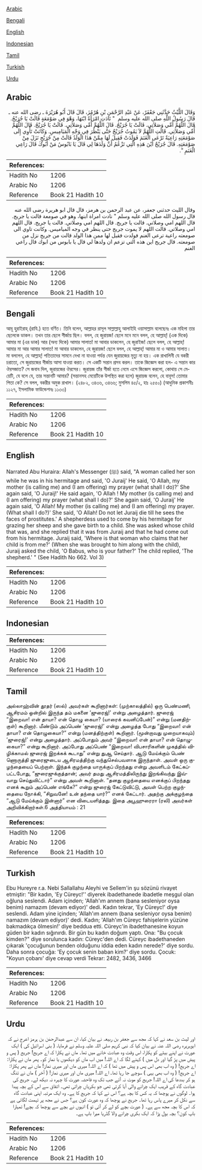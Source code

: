[Arabic](#arabic)

[Bengali](#bengali)

[English](#english)

[Indonesian](#indonesian)

[Tamil](#tamil)

[Turkish](#turkish)

[Urdu](#urdu)

## Arabic


<div dir="rtl" lang="ar" style={{fontSize:'larger',backgroundColor:'#f8f9fa',padding:20}}>
وَقَالَ اللَّيْثُ حَدَّثَنِي جَعْفَرٌ، عَنْ عَبْدِ الرَّحْمَنِ بْنِ هُرْمُزَ، قَالَ قَالَ أَبُو هُرَيْرَةَ ـ رضى الله عنه ـ قَالَ رَسُولُ اللَّهِ صلى الله عليه وسلم ‏ "‏ نَادَتِ امْرَأَةٌ ابْنَهَا، وَهْوَ فِي صَوْمَعَةٍ قَالَتْ يَا جُرَيْجُ‏.‏ قَالَ اللَّهُمَّ أُمِّي وَصَلاَتِي‏.‏ قَالَتْ يَا جُرَيْجُ‏.‏ قَالَ اللَّهُمَّ أُمِّي وَصَلاَتِي‏.‏ قَالَتْ يَا جُرَيْجُ‏.‏ قَالَ اللَّهُمَّ أُمِّي وَصَلاَتِي‏.‏ قَالَتِ اللَّهُمَّ لاَ يَمُوتُ جُرَيْجٌ حَتَّى يَنْظُرَ فِي وَجْهِ الْمَيَامِيسِ‏.‏ وَكَانَتْ تَأْوِي إِلَى صَوْمَعَتِهِ رَاعِيَةٌ تَرْعَى الْغَنَمَ فَوَلَدَتْ فَقِيلَ لَهَا مِمَّنْ هَذَا الْوَلَدُ قَالَتْ مِنْ جُرَيْجٍ نَزَلَ مِنْ صَوْمَعَتِهِ‏.‏ قَالَ جُرَيْجٌ أَيْنَ هَذِهِ الَّتِي تَزْعُمُ أَنَّ وَلَدَهَا لِي قَالَ يَا بَابُوسُ مَنْ أَبُوكَ قَالَ رَاعِي الْغَنَمِ ‏"‏‏.‏
</div>
<div style={{backgroundColor:'#f8f9fa',padding:20, marginBottom: 10}}><table> <thead> <tr> <th>References:</th> <th></th> </tr> </thead> <tbody><tr><td>Hadith No</td><td>1206</td></tr><tr><td>Arabic No</td><td>1206</td></tr><tr><td>Reference</td><td>Book 21 Hadith 10</td></tr></tbody></table></div>


<div dir="rtl" lang="ar" style={{fontSize:'larger',backgroundColor:'#f8f9fa',padding:20}}>
وقال الليث حدثني جعفر، عن عبد الرحمن بن هرمز، قال قال ابو هريرة رضى الله عنه قال رسول الله صلى الله عليه وسلم " نادت امراة ابنها، وهو في صومعة قالت يا جريج. قال اللهم امي وصلاتي. قالت يا جريج. قال اللهم امي وصلاتي. قالت يا جريج. قال اللهم امي وصلاتي. قالت اللهم لا يموت جريج حتى ينظر في وجه المياميس. وكانت تاوي الى صومعته راعية ترعى الغنم فولدت فقيل لها ممن هذا الولد قالت من جريج نزل من صومعته. قال جريج اين هذه التي تزعم ان ولدها لي قال يا بابوس من ابوك قال راعي الغنم
</div>
<div style={{backgroundColor:'#f8f9fa',padding:20, marginBottom: 10}}><table> <thead> <tr> <th>References:</th> <th></th> </tr> </thead> <tbody><tr><td>Hadith No</td><td>1206</td></tr><tr><td>Arabic No</td><td>1206</td></tr><tr><td>Reference</td><td>Book 21 Hadith 10</td></tr></tbody></table></div>

## Bengali


<div dir="ltr" lang="bn" style={{fontSize:'larger',backgroundColor:'#f8f9fa',padding:20}}>
আবূ হুরাইরাহ্ (রাযি.) হতে বর্ণিত। তিনি বলেন, আল্লাহর রাসূল সাল্লাল্লাহু আলাইহি ওয়াসাল্লাম বলেছেনঃ এক মহিলা তার ছেলেকে ডাকল। তখন তার ছেলে গীর্জায় ছিল। বলল, হে জুরায়জ! ছেলে মনে মনে বলল, হে আল্লাহ্! (এক দিকে) আমার মা (এর ডাক) আর (অন্য দিকে) আমার সালাত! মা আবার ডাকলেন, হে জুরাইজ! ছেলে বলল, হে আল্লাহ্! আমার মা আর আমার সালাত! মা আবার ডাকলেন, হে জুরায়জ! ছেলে বলল, হে আল্লাহ্! আমার মা ও আমার সালাত। মা বললেন, হে আল্লাহ্! পতিতাদের সামনে দেখা না যাওয়া পর্যন্ত যেন জুরায়জের মৃত্যু না হয়। এক রাখালিনী যে বকরী চরাতো, সে জুরায়জের গীর্জায় আসা যাওয়া করত। সে একটি সন্তান প্রসব করল। তাকে জিজ্ঞেস করা হল- এ সন্তান কার ঔরসজাত? সে জবাব দিল, জুরায়জের ঔরসের। জুরায়জ তাঁর গীর্জা হতে নেমে এসে জিজ্ঞেস করলো, কোথায় সে মেয়েটি, যে বলে যে, তার সন্তানটি আমার? (সন্তানসহ মেয়েটিকে উপস্থিত করা হলে) জুরায়জ বলেন, হে বাবূস! তোমার পিতা কে? সে বলল, বকরীর অমুক রাখাল। (২৪৮২, ৩৪৩৬, ৩৪৬৬; মুসলিম ৪৫/২, হাঃ ২৫৫০) (আধুনিক প্রকাশনীঃ ১১২৭, ইসলামিক ফাউন্ডেশনঃ ১১৩৩)
</div>
<div style={{backgroundColor:'#f8f9fa',padding:20, marginBottom: 10}}><table> <thead> <tr> <th>References:</th> <th></th> </tr> </thead> <tbody><tr><td>Hadith No</td><td>1206</td></tr><tr><td>Arabic No</td><td>1206</td></tr><tr><td>Reference</td><td>Book 21 Hadith 10</td></tr></tbody></table></div>

## English


<div dir="ltr" lang="en" style={{fontSize:'larger',backgroundColor:'#f8f9fa',padding:20}}>
Narrated Abu Huraira: Allah's Messenger (ﷺ) said, "A woman called her son while he was in his hermitage and said, 'O Juraij' He said, 'O Allah, my mother (is calling me) and (I am offering) my prayer (what shall I do)?' She again said, 'O Juraij!' He said again, 'O Allah ! My mother (is calling me) and (I am offering) my prayer (what shall I do)?' She again said, 'O Juraij' He again said, 'O Allah! My mother (is calling me) and (I am offering) my prayer. (What shall I do?)' She said, 'O Allah! Do not let Juraij die till he sees the faces of prostitutes.' A shepherdess used to come by his hermitage for grazing her sheep and she gave birth to a child. She was asked whose child that was, and she replied that it was from Juraij and that he had come out from his hermitage. Juraij said, 'Where is that woman who claims that her child is from me?' (When she was brought to him along with the child), Juraij asked the child, 'O Babus, who is your father?' The child replied, 'The shepherd.' " (See Hadith No 662. Vol 3)
</div>
<div style={{backgroundColor:'#f8f9fa',padding:20, marginBottom: 10}}><table> <thead> <tr> <th>References:</th> <th></th> </tr> </thead> <tbody><tr><td>Hadith No</td><td>1206</td></tr><tr><td>Arabic No</td><td>1206</td></tr><tr><td>Reference</td><td>Book 21 Hadith 10</td></tr></tbody></table></div>

## Indonesian


<div dir="ltr" lang="id" style={{fontSize:'larger',backgroundColor:'#f8f9fa',padding:20}}>

</div>
<div style={{backgroundColor:'#f8f9fa',padding:20, marginBottom: 10}}><table> <thead> <tr> <th>References:</th> <th></th> </tr> </thead> <tbody><tr><td>Hadith No</td><td>1206</td></tr><tr><td>Arabic No</td><td>1206</td></tr><tr><td>Reference</td><td>Book 21 Hadith 10</td></tr></tbody></table></div>

## Tamil


<div dir="ltr" lang="ta" style={{fontSize:'larger',backgroundColor:'#f8f9fa',padding:20}}>
அல்லாஹ்வின் தூதர் (ஸல்) அவர்கள் கூறினார்கள்: (முற்காலத்தில்) ஒரு பெண்மணி, ஆசிரமம் ஒன்றில் இருந்த தம் மகனை ‘ஜுரைஜ்!’ என்று அழைத்தார். ஜுரைஜ் “இறைவா! என் தாயா? என் தொழு கையா? (யாரைக் கவனிப்பேன்)” என்று (மனதிற்குள்) கூறினார். மீண்டும் அப்பெண் ‘ஜுரைஜ்!’ என்று அழைத்த போது “இறைவா! என் தாயா? என் தொழுகையா?” என்று (மனத்திற்குள்) கூறினார். (மூன்றாவது முறையாகவும்) ‘ஜுரைஜ்!’ என்று அழைத்தார். அப்போதும் அவர் “இறைவா! என் தாயா? என் தொழுகையா?” என்று கூறினார். அப்போது அப்பெண் “இறைவா! விபசாரிகளின் முகத்தில் விழிக்காமல் ஜுரைஜ் இறக்கக் கூடாது” என்று துஆ செய்தார். ஆடு மேய்க்கும் பெண் ணொருத்தி ஜுரைஜுடைய ஆசிரமத்திற்கு வந்துசெல்பவளாக இருந்தாள். அவள் ஒரு குழந்தையைப் பெற்றாள். இந்தக் குழந்தை யாருக்குப் பிறந்தது என்று அவளிடம் கேட்கப்பட்டபோது, “ஜுரைஜுக்குத்தான்; அவர் தமது ஆசிரமத்திலிருந்து இறங்கிவந்து இவ்வாறு செய்துவிட்டார்” என்று அவள் கூறினாள். “தனது குழந்தையை எனக்குப் பிறந்தது எனக் கூறும் அப்பெண் எங்கே?” என்று ஜுரைஜ் கேட்டுவிட்டு, அவள் பெற்ற குழந்தையை நோக்கி, “சிறுவனே! உன் தந்தை யார்?” எனக் கேட்டார். அதற்கு அக்குழந்தை “ஆடு மேய்க்கும் இன்னார்” என விடையளித்தது. இதை அபூஹுரைரா (ரலி) அவர்கள் அறிவிக்கிறார்கள்.6 அத்தியாயம் : 21
</div>
<div style={{backgroundColor:'#f8f9fa',padding:20, marginBottom: 10}}><table> <thead> <tr> <th>References:</th> <th></th> </tr> </thead> <tbody><tr><td>Hadith No</td><td>1206</td></tr><tr><td>Arabic No</td><td>1206</td></tr><tr><td>Reference</td><td>Book 21 Hadith 10</td></tr></tbody></table></div>

## Turkish


<div dir="ltr" lang="tr" style={{fontSize:'larger',backgroundColor:'#f8f9fa',padding:20}}>
Ebu Hureyre r.a. Nebi Sallallahu Aleyhi ve Sellem'in şu sözünü rivayet etmiştir: "Bir kadın, 'Ey Cüreyc!'' diyerek ibadethanede ibadetle meşgul olan oğluna seslendi. Adam içinden; 'Allah'ım annem (bana sesleniyor oysa benim) namazım (devam ediyor)' dedi. Kadın tekrar, 'Ey Cüreyc!' diye seslendi. Adam yine içinden; 'Allah'ım annem (bana sesleniyor oysa benim) namazım (devam ediyor)' dedi. Kadın; 'Allah'ım Cüreyc fahişelerin yüzüne bakmadıkça ölmesin!' diye beddua etti. Cüreyc'in ibadethanesine koyun güden bir kadın sığınırdı. Bir gün bu kadın doğum yaptı. Ona: "Bu çocuk kimden?" diye sorulunca kadın: Cüreyc'den dedi. Cüreyc ibadethaneden çıkarak 'çocuğunun benden olduğunu iddia eden kadın nerede?' diye sordu. Daha sonra çocuğa: 'Ey çocuk senin baban kim?' diye sordu. Çocuk: "Koyun çobanı' diye cevap verdi Tekrar: 2482, 3436, 3466
</div>
<div style={{backgroundColor:'#f8f9fa',padding:20, marginBottom: 10}}><table> <thead> <tr> <th>References:</th> <th></th> </tr> </thead> <tbody><tr><td>Hadith No</td><td>1206</td></tr><tr><td>Arabic No</td><td>1206</td></tr><tr><td>Reference</td><td>Book 21 Hadith 10</td></tr></tbody></table></div>

## Urdu


<div dir="rtl" lang="ur" style={{fontSize:'larger',backgroundColor:'#f8f9fa',padding:20}}>
اور لیث بن سعد نے کہا کہ مجھ سے جعفر بن ربیعہ نے بیان کیا، ان سے عبدالرحمٰن بن ہرمز اعرج نے کہ ابوہریرہ رضی اللہ عنہ نے بیان کیا کہ نبی کریم صلی اللہ علیہ وسلم نے فرمایا، ( بنی اسرائیل کی ) ایک عورت نے اپنے بیٹے کو پکارا، اس وقت وہ عبادت خانے میں تھا۔ ماں نے پکارا کہ اے جریج! جریج ( پس و پیش میں پڑ گیا اور دل میں ) کہنے لگا کہ اے اللہ! میں اب ماں کو دیکھوں یا نماز کو۔ پھر ماں نے پکارا: اے جریج! ( وہ اب بھی اس پس و پیش میں تھا ) کہ اے اللہ! میری ماں اور میری نماز! ماں نے پھر پکارا: اے جریج! ( وہ اب بھی یہی ) سوچے جا رہا تھا۔ اے اللہ! میری ماں اور میری نماز! ( آخر ) ماں نے تنگ ہو کر بددعا کی اے اللہ! جریج کو موت نہ آئے جب تک وہ فاحشہ عورت کا چہرہ نہ دیکھ لے۔ جریج کی عبادت گاہ کے قریب ایک چرانے والی آیا کرتی تھی جو بکریاں چراتی تھی۔ اتفاق سے اس کے بچہ پیدا ہوا۔ لوگوں نے پوچھا کہ یہ کس کا بچہ ہے؟ اس نے کہا کہ جریج کا ہے۔ وہ ایک مرتبہ اپنی عبادت گاہ سے نکل کر میرے پاس رہا تھا۔ جریج نے پوچھا کہ وہ عورت کون ہے؟ جس نے مجھ پر تہمت لگائی ہے کہ اس کا بچہ مجھ سے ہے۔ ( عورت بچے کو لے کر آئی تو ) انہوں نے بچے سے پوچھا کہ بچے! تمہارا باپ کون؟ بچہ بول پڑا کہ ایک بکری چرانے والا گڈریا میرا باپ ہے۔
</div>
<div style={{backgroundColor:'#f8f9fa',padding:20, marginBottom: 10}}><table> <thead> <tr> <th>References:</th> <th></th> </tr> </thead> <tbody><tr><td>Hadith No</td><td>1206</td></tr><tr><td>Arabic No</td><td>1206</td></tr><tr><td>Reference</td><td>Book 21 Hadith 10</td></tr></tbody></table></div>